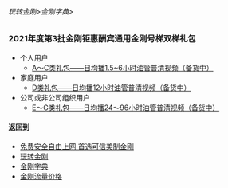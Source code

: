 ###### 玩转金刚>金刚字典>
### 2021年度第3批金刚钜惠酬宾通用金刚号梯双梯礼包
- 个人用户
  - [A～C类礼包——日均播1.5~6小时油管普清视频（备货中）](https://github.com/a2zitpro/web/blob/master/LadderFree/kkDictionary/Price/A.md)
- 家庭用户
  - [D类礼包——日均播12小时油管普清视频（备货中）](https://github.com/a2zitpro/web/blob/master/LadderFree/kkDictionary/Price/D.md)
- 公司或非公司组织用户
  - [E～G类礼包——日均播24～96小时油管普清视频（备货中）](https://github.com/a2zitpro/web/blob/master/LadderFree/kkDictionary/Price/E.md)
 

#### 返回到
- [免费安全自由上网 首选可信美制金刚](https://github.com/a2zitpro/web/blob/master/%E5%BE%80%E5%90%8E%E7%BF%BB.md)
- [玩转金刚](https://github.com/a2zitpro/web/blob/master/LadderFree/A.md)
- [金刚字典](https://github.com/a2zitpro/web/blob/master/LadderFree/kkDictionary/KKDictionary.md)
- [金刚流量价格](https://github.com/a2zitpro/web/blob/master/LadderFree/kkDictionary/Price/KKDTPrice.md)




